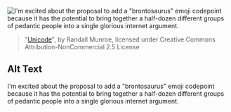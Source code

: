 ![I'm excited about the proposal to add a "brontosaurus" emoji codepoint because it has the potential to bring together a half-dozen different groups of pedantic people into a single glorious internet argument.](https://imgs.xkcd.com/comics/unicode.png)
> "[Unicode](https://xkcd.com/1726/)", by Randall Munroe, licensed under Creative Commons Attribution-NonCommercial 2.5 License

## Alt Text
I'm excited about the proposal to add a "brontosaurus" emoji codepoint because it has the potential to bring together a half-dozen different groups of pedantic people into a single glorious internet argument.
